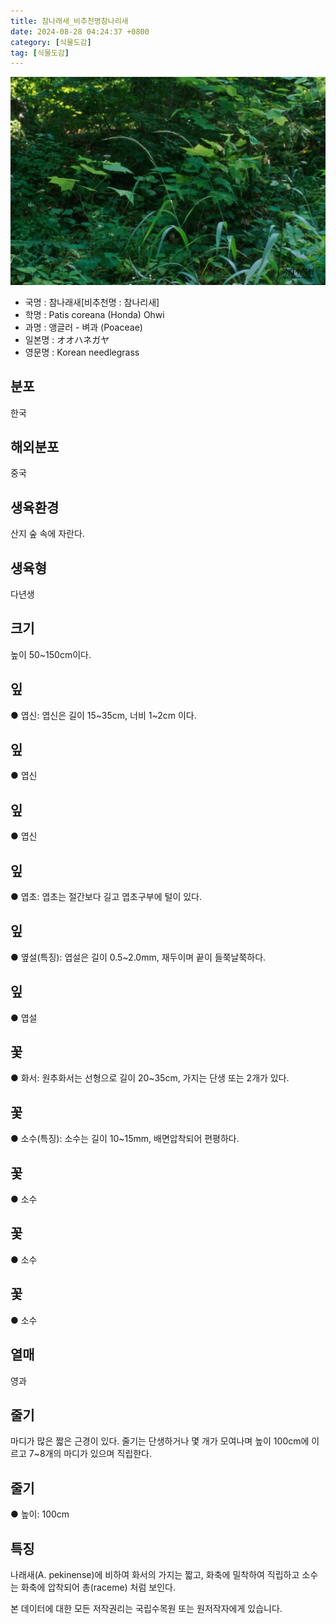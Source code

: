 ```yaml
---
title: 참나래새_비추천명참나리새
date: 2024-08-28 04:24:37 +0800
category: [식물도감]
tag: [식물도감]
---
```




![참나래새[비추천명 : 참나리새]](/assets/img/fileUpload/plants/basic/Gramineae/Stipa/14757/14757_1_th2.jpg)
- 국명 : 참나래새[비추천명 : 참나리새]
- 학명 : Patis coreana (Honda) Ohwi
- 과명 : 앵글러 - 벼과 (Poaceae)
- 일본명 : オオハネガヤ
- 영문명 : Korean needlegrass


## 분포
한국
## 해외분포
중국
## 생육환경
산지 숲 속에 자란다.
## 생육형
다년생
## 크기
높이 50~150cm이다.
## 잎
● 엽신: 엽신은 길이 15~35cm, 너비 1~2cm 이다.
## 잎
● 엽신
## 잎
● 엽신
## 잎
● 엽초: 엽초는 절간보다 길고 엽초구부에 털이 있다.
## 잎
● 옆설(특징): 엽설은 길이 0.5~2.0mm, 재두이며 끝이 들쭉날쭉하다.
## 잎
● 엽설
## 꽃
● 화서: 원추화서는 선형으로 길이 20~35cm, 가지는 단생 또는 2개가 있다.
## 꽃
● 소수(특징): 소수는 길이 10~15mm, 배면압착되어 편평하다.
## 꽃
● 소수
## 꽃
● 소수
## 꽃
● 소수
## 열매
영과
## 줄기
마디가 많은 짧은 근경이 있다. 줄기는 단생하거나 몇 개가 모여나며 높이 100cm에 이르고 7~8개의 마디가 있으며 직립한다.
## 줄기
● 높이: 100cm
## 특징
나래새(A. pekinense)에 비하여 화서의 가지는 짧고, 화축에 밀착하여 직립하고 소수는 화축에 압착되어 총(raceme) 처럼 보인다.






본 데이터에 대한 모든 저작권리는 국립수목원 또는 원저작자에게 있습니다.
